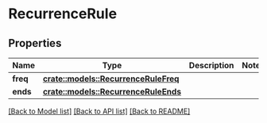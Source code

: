 # RecurrenceRule

## Properties

Name | Type | Description | Notes
------------ | ------------- | ------------- | -------------
**freq** | [**crate::models::RecurrenceRuleFreq**](RecurrenceRuleFreq.md) |  | 
**ends** | [**crate::models::RecurrenceRuleEnds**](RecurrenceRuleEnds.md) |  | 

[[Back to Model list]](../README.md#documentation-for-models) [[Back to API list]](../README.md#documentation-for-api-endpoints) [[Back to README]](../README.md)


